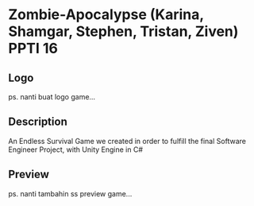 # Zombie-Apocalypse (Karina, Shamgar, Stephen, Tristan, Ziven) PPTI 16

## Logo
ps. nanti buat logo game...

## Description
An Endless Survival Game we created in order to fulfill the final Software Engineer Project, with Unity Engine in C#

## Preview
ps. nanti tambahin ss preview game...
